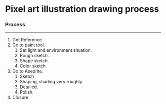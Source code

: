 # Pixel art illustration drawing process
### Process
---
1. Get Reference.
2. Go to paint tool.
	1. Set light and environment situation.
	2. Rough sketch.
	3. Shape sketch.
	4. Color sketch.
3. Go to Aseprite.
	1. Sketch
	2. Shaping, shading very roughly.
	3. Detailed.
	4. Polish.
4. Closure.